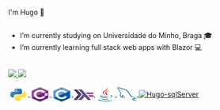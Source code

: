 I'm Hugo 🔴
##
- I’m currently studying on Universidade do Minho, Braga 🎓
- I’m currently learning full stack web apps with Blazor 💻
##
<div>
  <a href="https://github.com/hugomartins22">
  <img height="180em" src="https://github-readme-stats.vercel.app/api?username=hugomartins22&show_icons=true&theme=noctis_minimus&include_all_commits=true&count_private=true"/>
  <img height="180em" src="https://github-readme-stats.vercel.app/api/top-langs/?username=hugomartins22&layout=compact&langs_count=16&theme=noctis_minimus"/>
</div>
  <div style="display: inline_block"><br> 
  <img align="center" alt="Hugo-Python" height="30" width="40" src="https://raw.githubusercontent.com/devicons/devicon/master/icons/python/python-original.svg">
  <img align="center" alt="Hugo-Csharp" height="30" width="40" src="https://raw.githubusercontent.com/devicons/devicon/master/icons/csharp/csharp-original.svg">
  <img align="center" alt="Hugo-C" height="30" width="40" src="https://raw.githubusercontent.com/devicons/devicon/master/icons/c/c-original.svg">
  <img align="center" alt="Hugo-Haskell" height="30" width="40" src="https://raw.githubusercontent.com/devicons/devicon/master/icons/haskell/haskell-original.svg">
  <img align="center" alt="Hugo-Java" height="30" width="40" src="https://raw.githubusercontent.com/devicons/devicon/master/icons/java/java-original.svg">
  <img align="center" alt="Hugo-mysql" height="30" width="40" src="https://raw.githubusercontent.com/devicons/devicon/master/icons/mysql/mysql-original.svg">
    <img align="center" alt="Hugo-sqlServer" height="30" width="40" src="https://www.svgrepo.com/show/303229/microsoft-sql-server-logo.svg">
<div>
